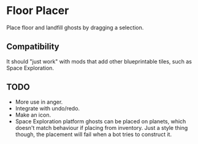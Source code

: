 # Floor Placer

Place floor and landfill ghosts by dragging a selection.

## Compatibility

It should "just work" with mods that add other blueprintable tiles, such as Space Exploration.

## TODO

* More use in anger.
* Integrate with undo/redo.
* Make an icon.
* Space Exploration platform ghosts can be placed on planets, which doesn't match behaviour if
  placing from inventory. Just a style thing though, the placement will fail
  when a bot tries to construct it.